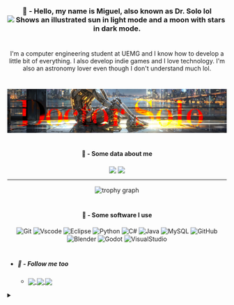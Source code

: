 
<div align=center>
	<!--
	<img align="center" height="100" width="100" src="https://as2.ftcdn.net/v2/jpg/04/34/33/51/1000_F_434335169_qgu1ZO2GKk13QJlzfJxoAItze5bo1ych.jpg"/>
	-->
	<h3 align=center> 🤖 - Hello, my name is Miguel, also known as Dr. Solo lol
		<picture>
		  <source height="25" width="25" media="(prefers-color-scheme: dark)" srcset="https://user-images.githubusercontent.com/25423296/163456776-7f95b81a-f1ed-45f7-b7ab-8fa810d529fa.png">
		  <source height="25" width="25" media="(prefers-color-scheme: light)" srcset="https://user-images.githubusercontent.com/25423296/163456779-a8556205-d0a5-45e2-ac17-42d089e3c3f8.png">
		  <img 	  height="25" width="25" alt="Shows an illustrated sun in light mode and a moon with stars in dark mode." src="https://user-images.githubusercontent.com/25423296/163456779-a8556205-d0a5-45e2-ac17-42d089e3c3f8.png">
		</picture>
	</h3>
</div>

#

<p align=center>I'm a computer engineering student at UEMG and I know how to develop a little bit of everything. I also develop indie games and I love technology. I'm also an astronomy lover even though I don't understand much lol.</p>

#

<!--
<details>
	<summary>🤖 - About Me</summary>

  * | 💻 | I'm studying computer engineering |
    |-----|-----------------------------------|
    | 👾 | Dev Indie |
    | 🤖 | Lover For Bots |
    | 🔭 | Star Lover |
    
   ## ROBOOOOOOOOOOOOT
![CAAAAAAAAAT](https://media1.tenor.com/m/wnh85fvO2GoAAAAC/cat-vacuum.gif)

</details>

![background](https://cdn.leonardo.ai/users/4ca3dbe5-820e-447b-aecc-ffb603540e48/generations/d2af487c-a848-457b-bea1-f48bab31117c/variations/UniversalUpscaler_d2af487c-a848-457b-bea1-f48bab31117c.jpg) 
-->

<div align=center>
	<img align=center src=".github/Background0.jpg" />
</div>

#

<!--
<div	align=center>
	<h4 align=center>🤖 - Some software I use</h4>
	<a title="Godot" target="_blank" href="https://godotengine.org">
		<img align=center title="Godot" alt="Godot Icon" height="40" width="40" align="center" src="https://cdn.jsdelivr.net/gh/devicons/devicon/icons/godot/godot-original.svg" />
	</a>
	<a title="Game Maker" target="_blank" href="https://gamemaker.io/en">
		<img align=center title="Game Maker" alt="Game Maker Icon" height="40" width="40" align="center" src = "https://freefilehippo.com/wp-content/uploads/2020/11/gamemaker-studio-2-logo.png" />
	</a>
	<a title="Blender" target="_blank" href="https://www.blender.org">
		<img align=center title="Blender" alt="Blender Icon" height="40" width="40" align="center" src="https://cdn.jsdelivr.net/gh/devicons/devicon/icons/blender/blender-original.svg" />
	</a>
</div>

#
-->

<div style="text-align: center;" align="center">
	<h4>🤖 - Some data about me</h4>
	<img align=center src = "https://github-readme-stats.vercel.app/api/top-langs/?username=DoctorSolo&line_height=25&card_width=290&layout=compact&hide_title=true&count_private=true&bg_color=000&border_color=FF0000&title_color=FF0000&text_color=FFF&langs_count=8&show_icons=true" />
	<img align=center src = "https://github-readme-stats.vercel.app/api?username=DoctorSolo&theme=shadow_red&bg_color=000&border_color=FF0000&show_icons=true&icon_color=FF0000&title_color=FF0000&text_color=FFF&hide_title=true&include_all_commits=false&count_private=true&line_height=24" />
	<hr>
	<img align=center src="https://github-profile-trophy.vercel.app?username=DoctorSolo&theme=dark_lover&column=-1&row=1&margin-w=8&margin-h=8&no-bg=false&no-frame=false&order=4" height="80" alt="trophy graph"  />
</div>

#


<h4 align=center>🤖 - Some software I use</h4>

<div align=center>
	<img align=center title="Git" 		src="https://cdn.jsdelivr.net/gh/devicons/devicon/icons/git/git-original.svg"			height="25"/>
	<img align=center title="Vscode" 	src="https://cdn.jsdelivr.net/gh/devicons/devicon/icons/vscode/vscode-original.svg"		height="25"/>
	<img align=center title="Eclipse"	src="https://cdn.jsdelivr.net/gh/devicons/devicon/icons/eclipse/eclipse-original.svg"		height="25"/>
	<img align=center title="Python"	src="https://cdn.jsdelivr.net/gh/devicons/devicon/icons/python/python-original.svg"		height="25"/>
	<img align=center title="C#"		src="https://cdn.jsdelivr.net/gh/devicons/devicon/icons/csharp/csharp-original.svg"		height="25"/>
	<img align=center title="Java"		src="https://cdn.jsdelivr.net/gh/devicons/devicon/icons/java/java-original.svg"			height="25"/>
	<img align=center title="MySQL"		src="https://cdn.jsdelivr.net/gh/devicons/devicon/icons/mysql/mysql-original.svg"		height="25"/>
	<img align=center title="GitHub"	src="https://cdn.jsdelivr.net/gh/devicons/devicon/icons/github/github-original.svg"		height="25"/>
	<img align=center title="Blender"	src="https://cdn.jsdelivr.net/gh/devicons/devicon/icons/blender/blender-original.svg"		height="25"/>
	<img align=center title="Godot"	       	src="https://cdn.jsdelivr.net/gh/devicons/devicon/icons/godot/godot-original.svg"		height="25"/>
	<img align=center title="VisualStudio" 	src="https://cdn.jsdelivr.net/gh/devicons/devicon/icons/visualstudio/visualstudio-original.svg"	height="25"/>
</div>

#

- ##### 🤖 - Follow me too #####
  * <div align=left>
	<a href="https://www.instagram.com/doctor_solo_303/">
		<img align=center src="https://img.shields.io/badge/-Instagram-%23E4405F?style=for-the-badge&logo=instagram&logoColor=white" height="23"/>
	</a>
	<!--
	<a href="https://www.linkedin.com/in/migueledu303/">
		<img align=center src="https://img.shields.io/badge/LinkedIn-0077B5?style=for-the-badge&logo=linkedin&logoColor=white" 	height="23"/>
	</a>
	-->
	<a href="https://discord.com/users/534808726570270731/">
		<img align=center src="https://img.shields.io/badge/Discord-7289DA?style=for-the-badge&logo=discord&logoColor=white"	height="23"/>
	</a>
	<a href="https://doctor-solo.itch.io/">
		<img align=center src="https://img.shields.io/badge/-Itch.io-000?style=for-the-badge&logo=itch.io&logoColor=%23E4405F" 	height="25"/>
	</a>
</div>

<details>
	<summary></summary>

<div align=center>
	<h2 align=center>
		<p align=center>ROBOOOOOOOOOOOOT</p>
		<img align=right src="https://tenor.com/pt-BR/view/boston-dynamics-robot-dog-dancing-robot-dog-robot-dog-gif-11784828160704918072.gif" />
		<img align=right src="https://tenor.com/pt-BR/view/music-sick-power-rangers-robot-bot-gif-1213357273390678191.gif" />
		<img align=right src="https://tenor.com/pt-BR/view/mecha-robot-lego-animation-scifi-gif-1879815320824649251.gif" />
		<img align=right src="https://media1.tenor.com/m/wnh85fvO2GoAAAAC/cat-vacuum.gif"/>
		<img align=right src="https://i.gifer.com/ho.gif" />
	</h2>
</div>

</details>
